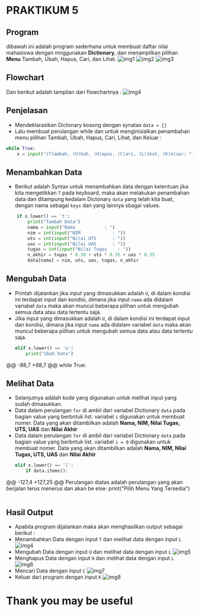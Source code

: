 
# PRAKTIKUM 5
## Program
dibawah ini adalah program sederhana untuk membuat daftar nilai mahasiswa dengan mnggunakan **Dictionary**, dan menampilkan pilihan **Menu** Tambah, Ubah, Hapus, Cari, dan Lihat.
![img1](image/1.png)
![img2](image/2.png)
![img3](image/3.png)
## Flowchart
Dan berikut adalah tampilan dari flowchartnya :
![img4](image/4.png)
## Penjelasan
- Mendeklarasikan Dictonary kosong dengan synatax
`data = {}`
- Lalu membuat perulangan while dan untuk menginisialkan penambahan menu pilihan Tambah, Ubah, Hapus, Cari, Lihat, dan Keluar :
```py
while True:
    x = input("(T)ambah, (U)bah, (H)apus, (C)ari, (L)ihat, (K)eluar: ")
```
## Menambahkan Data
- Berikut adalah Syntax untuk menambahkan data dengan ketentuan jika kita mengetikkan `T` pada keyboard, maka akan melakukan penambahan data dan ditampung kedalam Dictonary `data` yang telah kita buat, dengan nama sebagai `keys` dan yang lainnya sbagai values.
```py   
    if x.lower() == 't':
        print("Tambah Data")
        nama = input("Nama           : ")
        nim = int(input("NIM            : "))
        uts = int(input("Nilai UTS      : "))
        uas = int(input("Nilai UAS      : "))
        tugas = int(input("Nilai Tugas    : "))
        n_akhir = tugas * 0.30 + uts * 0.35 + uas * 0.35
        data[nama] = nim, uts, uas, tugas, n_akhir
```
## Mengubah Data
- Printah dijalankan jika input yang dimasukkan adalah `U`, di dalam kondisi ini terdapat input dan kondisi, dimana jika input `nama` ada didalam variabel `data` maka akan muncul beberapa pilihan untuk mengubah semua data atau data tertentu saja.
- Jika input yang dimasukkan adalah `U`, di dalam kondisi ini terdapat input dan kondisi, dimana jika input `nama` ada didalam variabel `data` maka akan muncul beberapa pilihan untuk mengubah semua data atau data tertentu saja.
    ```py    
    elif x.lower() == 'u':
        print("Ubah Data")
@@ -88,7 +88,7 @@ while True:
## Melihat Data
- Selanjutnya adalah kode yang digunakan untuk melihat input yang sudah dimasukkan.
- Data dalam perulangan `for` di ambil dari variabel Dictionary `data` pada bagian value yang berbntuk list. variabel `i` digunakan untuk membuat nomer. Data yang akan ditambilkan adalah **Nama, NIM, Nilai Tugas, UTS, UAS** dan **Nilai Akhir**
- Data dalam perulangan `for` di ambil dari variabel Dictionary `data` pada bagian value yang berbntuk list. variabel `i = 0` digunakan untuk membuat nomer. Data yang akan ditambilkan adalah **Nama, NIM, Nilai Tugas, UTS, UAS** dan **Nilai Akhir**
    ```py
    elif x.lower() == 'l':
        if data.items():
@@ -127,4 +127,25 @@ Perulangan diatas adalah perulangan yang akan berjalan terus menerus dan akan be
    else:
        print("Pilih Menu Yang Tersedia")
```
```
## Hasil Output
- Apabila program dijalankan maka akan menghasilkan output sebagai berikut :
 - Menambahkan Data dengan input `T` dan melihat data dengan input `L`
 ![img4](image/o1.png)
 - Mengubah Data dengan input `U` dan melihat data dengan input `L`
 ![img5](image/o2.png)
 - Menghapus Data dengan input `H` dan melihat data dengan input `L`
 ![img6](image/o3.png)
 - Mencari Data dengan input `C`
 ![img7](image/o4.png)
 - Keluar dari program dengan input `K`
 ![img8](image/o5.png)
# **Thank you may be useful** 
